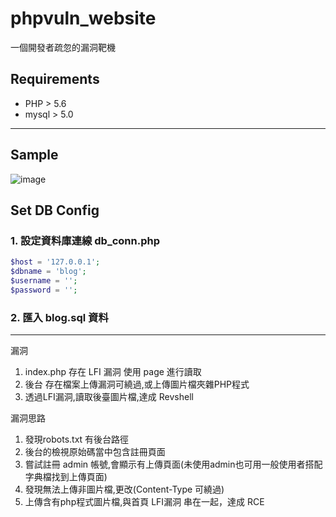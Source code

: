 # phpvuln_website
一個開發者疏忽的漏洞靶機


## Requirements

* PHP > 5.6
* mysql > 5.0

--- 


## Sample
![image](https://github.com/dyeat/phpvuln_website/assets/7974325/f829ed97-3814-490b-9e1a-aab3f8736a28)

## Set DB Config 

###  1. 設定資料庫連線 db_conn.php

``` php
$host = '127.0.0.1';   
$dbname = 'blog';		
$username = '';	
$password = '';			
```
###  2. 匯入 blog.sql 資料

---

漏洞
1. index.php 存在 LFI 漏洞 使用 page 進行讀取
2. 後台 存在檔案上傳漏洞可繞過,或上傳圖片檔夾雜PHP程式
3. 透過LFI漏洞,讀取後臺圖片檔,達成 Revshell

漏洞思路
1. 發現robots.txt 有後台路徑
2. 後台的檢視原始碼當中包含註冊頁面
3. 嘗試註冊 admin 帳號,會顯示有上傳頁面(未使用admin也可用一般使用者搭配字典檔找到上傳頁面)
4. 發現無法上傳非圖片檔,更改(Content-Type 可繞過) 
5. 上傳含有php程式圖片檔,與首頁 LFI漏洞 串在一起，達成 RCE
